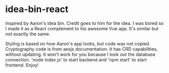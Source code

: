 # idea-bin-react
Inspired by Aaron's idea bin. Credit goes to him for the idea. 
I was bored so I made it as a React complement to his awesome Vue app. It's similar but not exactly the same. 


Styling is based on how Aaron's app looks, but code was not copied. Cryptography code is from aesjs documentation. 
It has CRD capabilities, without updating. It won't work for you because I took out the database connection.
'node index.js' to start backend and 'npm start' to start frontend. 
Enjoy!
